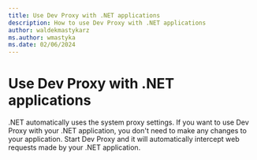 ```yaml
---
title: Use Dev Proxy with .NET applications
description: How to use Dev Proxy with .NET applications
author: waldekmastykarz
ms.author: wmastyka
ms.date: 02/06/2024
---
```


# Use Dev Proxy with .NET applications

.NET automatically uses the system proxy settings. If you want to use Dev Proxy with your .NET application, you don't need to make any changes to your application. Start Dev Proxy and it will automatically intercept web requests made by your .NET application.
